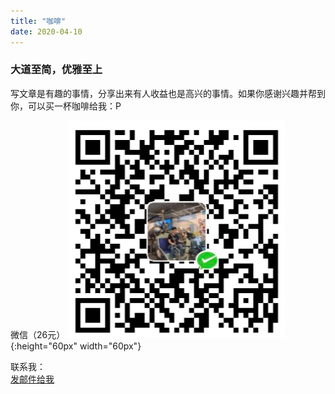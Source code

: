 ```yaml
---
title: "咖啡"
date: 2020-04-10
---
```


### 大道至简，优雅至上

写文章是有趣的事情，分享出来有人收益也是高兴的事情。如果你感谢兴趣并帮到你，可以买一杯咖啡给我：P  
  
微信（26元）
![](/wechatpay.png){:height="60px" width="60px"} 



联系我：  
<a href="mailto:kmnemon@outlook.com">发邮件给我</a>
